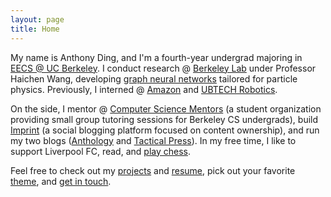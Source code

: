 ```yaml
---
layout: page
title: Home
---
```


My name is Anthony Ding, and I'm a fourth-year undergrad majoring in [EECS @ UC Berkeley](https://eecs.berkeley.edu). I conduct research @ [Berkeley Lab](https://lbl.gov) under Professor Haichen Wang, developing [graph neural networks](https://github.com/xju/root_gnn) tailored for particle physics. Previously, I interned @ [Amazon](https://amazon.com) and [UBTECH Robotics](https://ubtrobot.com/).

On the side, I mentor @ [Computer Science Mentors](https://csm.berkeley.edu) (a student organization providing small group tutoring sessions for Berkeley CS undergrads), build [Imprint](https://imprint.to) (a social blogging platform focused on content ownership), and run my two blogs ([Anthology](https://anthony.imprint.to) and [Tactical Press](tactical-press)). In my free time, I like to support Liverpool FC, read, and [play chess](https://chess.com/member/ynotding).

Feel free to check out my [projects](projects) and [resume]({{site.baseurl}}/assets/Anthony_Ding.pdf), pick out your favorite [theme](themes), and [get in touch](contact).
